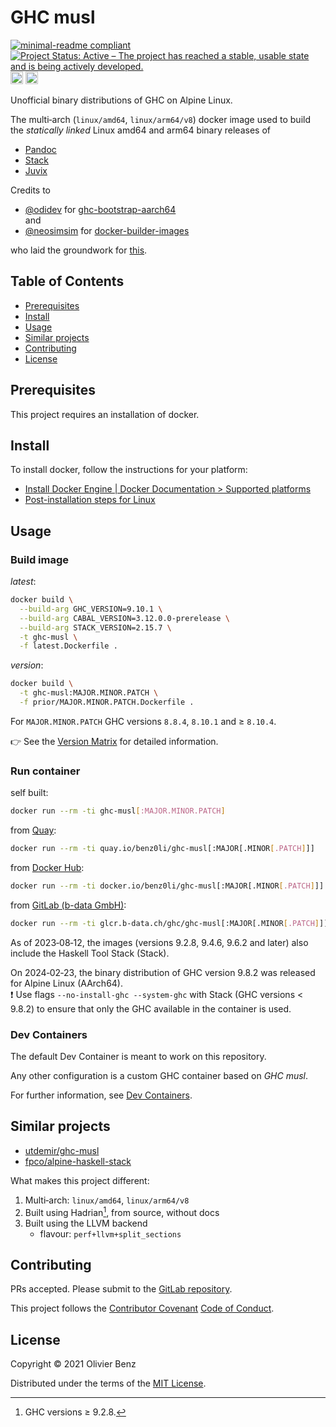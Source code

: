 # GHC musl

<!-- markdownlint-disable line-length -->
[![minimal-readme compliant](https://img.shields.io/badge/readme%20style-minimal-brightgreen.svg)](https://github.com/RichardLitt/standard-readme/blob/master/example-readmes/minimal-readme.md) [![Project Status: Active – The project has reached a stable, usable state and is being actively developed.](https://www.repostatus.org/badges/latest/active.svg)](https://www.repostatus.org/#active) <a href="https://liberapay.com/benz0li/donate"><img src="https://liberapay.com/assets/widgets/donate.svg" alt="Donate using Liberapay" height="20"></a> <a href='https://codespaces.new/benz0li/ghc-musl?hide_repo_select=true&ref=main'><img src='https://github.com/codespaces/badge.svg' alt='Open in GitHub Codespaces' height="20" style='max-width: 100%;'></a>
<!-- markdownlint-enable line-length -->

Unofficial binary distributions of GHC on Alpine Linux.

The multi‑arch (`linux/amd64`, `linux/arm64/v8`) docker image used to build the
*statically linked* Linux amd64 and arm64 binary releases of

* [Pandoc](https://github.com/jgm/pandoc)
* [Stack](https://github.com/commercialhaskell/stack)
* [Juvix](https://github.com/anoma/juvix)

Credits to

<!-- markdownlint-disable line-length -->
* [@odidev](https://github.com/odidev) for
  [ghc-bootstrap-aarch64](https://gitlab.alpinelinux.org/odidev/ghc-bootstrap-aarch64)  
   and
* [@neosimsim](https://github.com/neosimsim) for
  [docker-builder-images](https://gitlab.com/neosimsim/docker-builder-images)
<!-- markdownlint-enable line-length -->

who laid the groundwork for [this](https://gitlab.com/benz0li/ghc-musl).

## Table of Contents

* [Prerequisites](#prerequisites)
* [Install](#install)
* [Usage](#usage)
* [Similar projects](#similar-projects)
* [Contributing](#contributing)
* [License](#license)

## Prerequisites

This project requires an installation of docker.

## Install

To install docker, follow the instructions for your platform:

* [Install Docker Engine | Docker Documentation > Supported platforms](https://docs.docker.com/engine/install/#supported-platforms)
* [Post-installation steps for Linux](https://docs.docker.com/engine/install/linux-postinstall/)

## Usage

### Build image

*latest*:

```bash
docker build \
  --build-arg GHC_VERSION=9.10.1 \
  --build-arg CABAL_VERSION=3.12.0.0-prerelease \
  --build-arg STACK_VERSION=2.15.7 \
  -t ghc-musl \
  -f latest.Dockerfile .
```

*version*:

```bash
docker build \
  -t ghc-musl:MAJOR.MINOR.PATCH \
  -f prior/MAJOR.MINOR.PATCH.Dockerfile .
```

For `MAJOR.MINOR.PATCH` GHC versions `8.8.4`, `8.10.1` and ≥ `8.10.4`.

:point_right: See the [Version Matrix](VERSION_MATRIX.md) for detailed
information.

### Run container

self built:

```bash
docker run --rm -ti ghc-musl[:MAJOR.MINOR.PATCH]
```

from [Quay](https://quay.io/repository/benz0li/ghc-musl):

```bash
docker run --rm -ti quay.io/benz0li/ghc-musl[:MAJOR[.MINOR[.PATCH]]]
```

from [Docker Hub](https://hub.docker.com/r/benz0li/ghc-musl):

```bash
docker run --rm -ti docker.io/benz0li/ghc-musl[:MAJOR[.MINOR[.PATCH]]]
```

from [GitLab (b-data GmbH)](https://gitlab.b-data.ch/ghc/ghc-musl/container_registry/381):

```bash
docker run --rm -ti glcr.b-data.ch/ghc/ghc-musl[:MAJOR[.MINOR[.PATCH]]]
```

As of 2023‑08‑12, the images (versions 9.2.8, 9.4.6, 9.6.2 and later) also
include the Haskell Tool Stack (Stack).

On 2024‑02‑23, the binary distribution of GHC version 9.8.2 was released for
Alpine Linux (AArch64).  
:exclamation: Use flags <nobr>`--no-install-ghc --system-ghc`</nobr> with
Stack (GHC versions < 9.8.2) to ensure that only the GHC available in the
container is used.

### Dev Containers

The default Dev Container is meant to work on this repository.

Any other configuration is a custom GHC container based on
<nobr>*GHC musl*</nobr>.

For further information, see [Dev Containers](.devcontainer).

## Similar projects

* [utdemir/ghc-musl](https://github.com/utdemir/ghc-musl)
* [fpco/alpine-haskell-stack](https://github.com/fpco/alpine-haskell-stack)

What makes this project different:

1. Multi‑arch: `linux/amd64`, `linux/arm64/v8`
1. Built using Hadrian[^1], from source, without docs
1. Built using the LLVM backend
    * flavour: `perf+llvm+split_sections`

[^1]: GHC versions ≥ 9.2.8.

## Contributing

PRs accepted. Please submit to the
[GitLab repository](https://gitlab.com/benz0li/ghc-musl).

This project follows the
[Contributor Covenant](https://www.contributor-covenant.org)
[Code of Conduct](CODE_OF_CONDUCT.md).

## License

Copyright © 2021 Olivier Benz

Distributed under the terms of the [MIT License](LICENSE).
